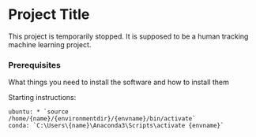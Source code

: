 # Project Title

This project is temporarily stopped. It is supposed to be a human tracking machine learning project.

### Prerequisites

What things you need to install the software and how to install them

Starting instructions:
```
ubuntu: * `source /home/{name}/{environmentdir}/{envname}/bin/activate`
conda: `C:\Users\{name}\Anaconda3\Scripts\activate {envname}`
```
